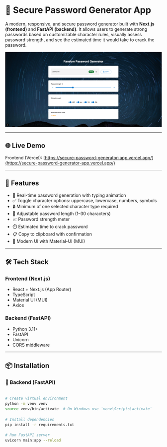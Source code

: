 # 🔐 Secure Password Generator App

A modern, responsive, and secure password generator built with **Next.js (frontend)** and **FastAPI (backend)**. It allows users to generate strong passwords based on customizable character rules, visually assess password strength, and see the estimated time it would take to crack the password.

![screenshot](frontend/assets/screenshot.png) <!-- Optional: include a real screenshot -->

---

## 🌐 Live Demo

Frontend (Vercel): [https://secure-password-generator-app.vercel.app/](https://secure-password-generator-app.vercel.app/)

---

## 🧩 Features

- 🔁 Real-time password generation with typing animation
- ✅ Toggle character options: uppercase, lowercase, numbers, symbols
- 🔒 Minimum of one selected character type required
- 📏 Adjustable password length (1–30 characters)
- 📈 Password strength meter
- ⏱️ Estimated time to crack password
- 📋 Copy to clipboard with confirmation
- 🎨 Modern UI with Material-UI (MUI)

---

## 🛠️ Tech Stack

### Frontend (Next.js)

- React + Next.js (App Router)
- TypeScript
- Material UI (MUI)
- Axios

### Backend (FastAPI)

- Python 3.11+
- FastAPI
- Uvicorn
- CORS middleware

---

## 📦 Installation

### 🔧 Backend (FastAPI)

```bash

# Create virtual environment
python -m venv venv
source venv/bin/activate  # On Windows use `venv\Scripts\activate`

# Install dependencies
pip install -r requirements.txt

# Run FastAPI server
uvicorn main:app --reload
```
